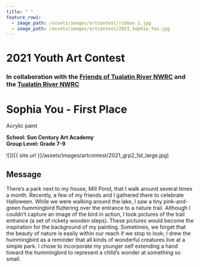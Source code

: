 ```yaml
---
title: " "
feature_row1:
  - image_path: /assets/images/artcontest/ribbon_1.jpg
  - image_path: /assets/images/artcontest/2021_Sophia_You.jpg
---
```


# 2021 Youth Art Contest

### In collaboration with the [Friends of Tualatin River NWRC](https://fotr.wildapricot.org/) and the [Tualatin River NWRC](https://www.fws.gov/refuge/Tualatin_River/)

# Sophia You - First Place  
Acrylic paint  

**School: Sun Century Art Academy**  
**Group Level: Grade 7-9**  

![]({{ site.url }}/assets/images/artcontest/2021_grp2_1st_large.jpg)

## Message

There’s a park next to my house, Mill Pond, that I walk around several times a month. Recently, a few of my friends and I gathered there to celebrate Halloween. While we were walking around the lake, I saw a tiny pink-and-green hummingbird fluttering over the entrance to a nature trail. Although I couldn’t capture an image of the bird in action, I took pictures of the trail entrance (a set of rickety wooden steps). These pictures would become the inspiration for the background of my painting. Sometimes, we forget that the beauty of nature is easily within our reach if we stop to look; I drew the hummingbird as a reminder that all kinds of wonderful creatures live at a simple park. I chose to incorporate my younger self extending a hand toward the hummingbird to represent a child’s wonder at something so small.
